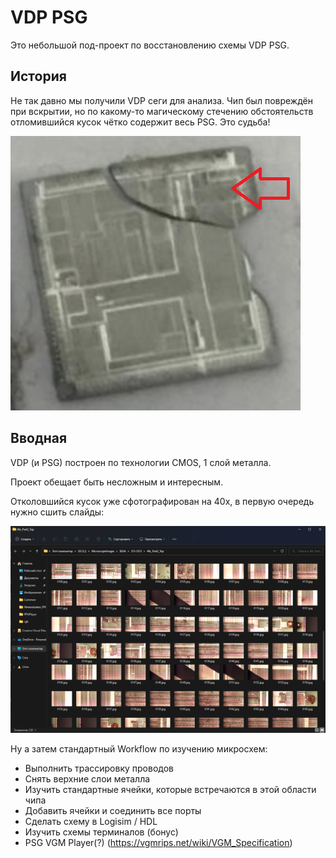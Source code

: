 # VDP PSG

Это небольшой под-проект по восстановлению схемы VDP PSG.

## История

Не так давно мы получили VDP сеги для анализа. Чип был повреждён при вскрытии, но по какому-то магическому стечению обстоятельств отломившийся кусок чётко содержит весь PSG. Это судьба!

![vdp-damaged-chip](../imgstore/vdp-damaged-chip.png)

## Вводная

VDP (и PSG) построен по технологии CMOS, 1 слой металла.

Проект обещает быть несложным и интересным.

Отколовшийся кусок уже сфотографирован на 40x, в первую очередь нужно сшить слайды:

![vdp-slides](../imgstore/vdp-slides.png)

Ну а затем стандартный Workflow по изучению микросхем:
- Выполнить трассировку проводов
- Снять верхние слои металла
- Изучить стандартные ячейки, которые встречаются в этой области чипа
- Добавить ячейки и соединить все порты
- Сделать схему в Logisim / HDL
- Изучить схемы терминалов (бонус)
- PSG VGM Player(?) (https://vgmrips.net/wiki/VGM_Specification)
